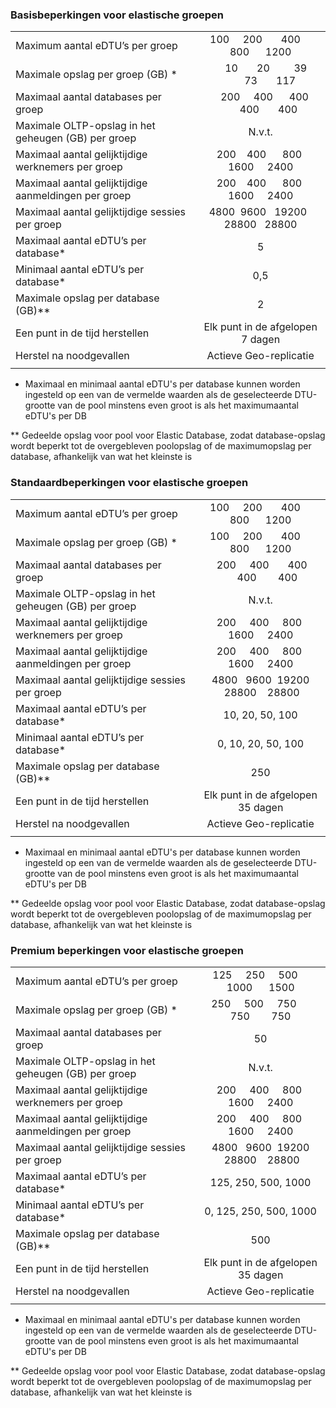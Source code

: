 
### Basisbeperkingen voor elastische groepen

|   |  |
|---|:---:|
| Maximum aantal eDTU’s per groep | &nbsp;100 &nbsp;&nbsp;&nbsp; 200 &nbsp;&nbsp;&nbsp;&nbsp;&nbsp; 400 &nbsp;&nbsp;&nbsp;&nbsp; 800 &nbsp;&nbsp;&nbsp;&nbsp; 1200 |
| Maximale opslag per groep (GB) *| &nbsp;&nbsp;&nbsp;&nbsp;10 &nbsp;&nbsp;&nbsp;&nbsp;&nbsp;&nbsp;20 &nbsp;&nbsp;&nbsp;&nbsp;&nbsp;&nbsp;&nbsp;&nbsp;39 &nbsp;&nbsp;&nbsp;&nbsp;&nbsp;&nbsp;&nbsp;73 &nbsp;&nbsp;&nbsp;&nbsp;&nbsp;&nbsp;117 |
| Maximaal aantal databases per groep | &nbsp;&nbsp;&nbsp;200 &nbsp;&nbsp;&nbsp;&nbsp;400 &nbsp;&nbsp;&nbsp;&nbsp;&nbsp;400 &nbsp;&nbsp;&nbsp;&nbsp;&nbsp;&nbsp;400 &nbsp;&nbsp;&nbsp;&nbsp;&nbsp;&nbsp;400 |
| Maximale OLTP-opslag in het geheugen (GB) per groep| N.v.t. |
| Maximaal aantal gelijktijdige werknemers per groep | &nbsp;&nbsp;&nbsp;200 &nbsp;&nbsp; 400 &nbsp;&nbsp;&nbsp;&nbsp; 800 &nbsp;&nbsp;&nbsp; 1600 &nbsp;&nbsp;&nbsp;&nbsp;2400 |
| Maximaal aantal gelijktijdige aanmeldingen per groep | &nbsp;&nbsp;&nbsp;200 &nbsp;&nbsp; 400 &nbsp;&nbsp;&nbsp;&nbsp; 800 &nbsp;&nbsp;&nbsp; 1600 &nbsp;&nbsp;&nbsp;&nbsp;2400 |
| Maximaal aantal gelijktijdige sessies per groep | 4800 &nbsp;9600 &nbsp; 19200 &nbsp; 28800 &nbsp; 28800 |
| Maximaal aantal eDTU’s per database* | 5 |
| Minimaal aantal eDTU’s per database* | 0,5 |
| Maximale opslag per database (GB)** | 2 |
| Een punt in de tijd herstellen | Elk punt in de afgelopen 7 dagen |
| Herstel na noodgevallen | Actieve Geo-replicatie |
|||

* Maximaal en minimaal aantal eDTU's per database kunnen worden ingesteld op een van de vermelde waarden als de geselecteerde DTU-grootte van de pool minstens even groot is als het maximumaantal eDTU's per DB 

** Gedeelde opslag voor pool voor Elastic Database, zodat database-opslag wordt beperkt tot de overgebleven poolopslag of de maximumopslag per database, afhankelijk van wat het kleinste is


### Standaardbeperkingen voor elastische groepen

|   |  |
|---|:---:|
| Maximum aantal eDTU’s per groep | &nbsp;100 &nbsp;&nbsp;&nbsp; 200 &nbsp;&nbsp;&nbsp;&nbsp;&nbsp; 400 &nbsp;&nbsp;&nbsp;&nbsp; 800 &nbsp;&nbsp;&nbsp;&nbsp; 1200 |
| Maximale opslag per groep (GB) *| &nbsp;100 &nbsp;&nbsp;&nbsp; 200 &nbsp;&nbsp;&nbsp;&nbsp;&nbsp; 400 &nbsp;&nbsp;&nbsp;&nbsp; 800 &nbsp;&nbsp;&nbsp;&nbsp; 1200 |
| Maximaal aantal databases per groep | &nbsp;200 &nbsp;&nbsp;&nbsp;&nbsp;400 &nbsp;&nbsp;&nbsp;&nbsp;&nbsp;&nbsp;400 &nbsp;&nbsp;&nbsp;&nbsp;&nbsp;400 &nbsp;&nbsp;&nbsp;&nbsp;&nbsp;&nbsp;&nbsp;400 |
| Maximale OLTP-opslag in het geheugen (GB) per groep| N.v.t. |
| Maximaal aantal gelijktijdige werknemers per groep | &nbsp;&nbsp;200 &nbsp;&nbsp;&nbsp; 400 &nbsp;&nbsp;&nbsp; 800 &nbsp;&nbsp; 1600 &nbsp;&nbsp;&nbsp; 2400 |
| Maximaal aantal gelijktijdige aanmeldingen per groep | &nbsp;&nbsp;200 &nbsp;&nbsp;&nbsp; 400 &nbsp;&nbsp;&nbsp; 800 &nbsp;&nbsp; 1600 &nbsp;&nbsp;&nbsp; 2400 |
| Maximaal aantal gelijktijdige sessies per groep | 4800 &nbsp; 9600 &nbsp;19200 &nbsp;28800 &nbsp;&nbsp; 28800 |
| Maximaal aantal eDTU’s per database* | 10, 20, 50, 100 |
| Minimaal aantal eDTU’s per database* | 0, 10, 20, 50, 100 |
| Maximale opslag per database (GB)** | 250 |
| Een punt in de tijd herstellen | Elk punt in de afgelopen 35 dagen |
| Herstel na noodgevallen | Actieve Geo-replicatie |
|||

* Maximaal en minimaal aantal eDTU's per database kunnen worden ingesteld op een van de vermelde waarden als de geselecteerde DTU-grootte van de pool minstens even groot is als het maximumaantal eDTU's per DB 

** Gedeelde opslag voor pool voor Elastic Database, zodat database-opslag wordt beperkt tot de overgebleven poolopslag of de maximumopslag per database, afhankelijk van wat het kleinste is

### Premium beperkingen voor elastische groepen

|   |  |
|---|:---:|
| Maximum aantal eDTU’s per groep | 125 &nbsp;&nbsp;&nbsp; 250 &nbsp;&nbsp;&nbsp; 500 &nbsp;&nbsp;&nbsp; 1000 &nbsp;&nbsp;&nbsp; &nbsp;1500 |
| Maximale opslag per groep (GB) *| 250 &nbsp;&nbsp;&nbsp; 500 &nbsp;&nbsp;&nbsp; 750 &nbsp;&nbsp;&nbsp;&nbsp; 750 &nbsp;&nbsp;&nbsp;&nbsp;&nbsp;&nbsp; 750 |
| Maximaal aantal databases per groep | 50 |
| Maximale OLTP-opslag in het geheugen (GB) per groep| N.v.t. |
| Maximaal aantal gelijktijdige werknemers per groep | &nbsp;&nbsp;200 &nbsp;&nbsp;&nbsp; 400 &nbsp;&nbsp;&nbsp; 800 &nbsp;&nbsp; 1600 &nbsp;&nbsp;&nbsp; 2400 |
| Maximaal aantal gelijktijdige aanmeldingen per groep | &nbsp;&nbsp;200 &nbsp;&nbsp;&nbsp; 400 &nbsp;&nbsp;&nbsp; 800 &nbsp;&nbsp; 1600 &nbsp;&nbsp;&nbsp; 2400 |
| Maximaal aantal gelijktijdige sessies per groep | 4800 &nbsp; 9600 &nbsp;19200 &nbsp;28800 &nbsp;&nbsp; 28800 |
| Maximaal aantal eDTU’s per database* | 125, 250, 500, 1000 |
| Minimaal aantal eDTU’s per database* | 0, 125, 250, 500, 1000 |
| Maximale opslag per database (GB)** | 500 |
| Een punt in de tijd herstellen | Elk punt in de afgelopen 35 dagen |
| Herstel na noodgevallen | Actieve Geo-replicatie |
|||

* Maximaal en minimaal aantal eDTU's per database kunnen worden ingesteld op een van de vermelde waarden als de geselecteerde DTU-grootte van de pool minstens even groot is als het maximumaantal eDTU's per DB 

** Gedeelde opslag voor pool voor Elastic Database, zodat database-opslag wordt beperkt tot de overgebleven poolopslag of de maximumopslag per database, afhankelijk van wat het kleinste is



<!--HONumber=sep16_HO2-->


